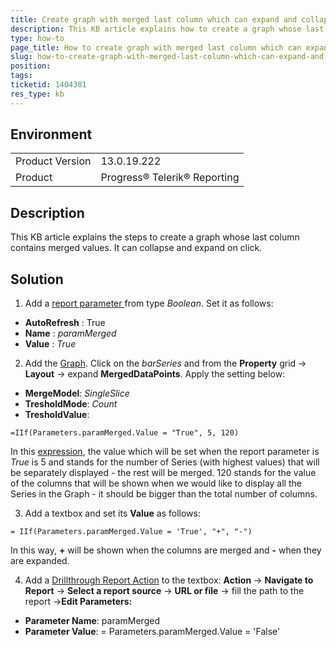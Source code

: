 ```yaml
---
title: Create graph with merged last column which can expand and collapse
description: This KB article explains how to create a graph whose last column contains merged values which can collapse and expand.
type: how-to
page_title: How to create graph with merged last column which can expand and collapse
slug: how-to-create-graph-with-merged-last-column-which-can-expand-and-collapse
position: 
tags: 
ticketid: 1404381
res_type: kb
---
```


## Environment
<table>
    <tbody>
	    <tr>
	    	<td>Product Version</td>
	    	<td>13.0.19.222</td>
	    </tr>
	    <tr>
	    	<td>Product</td>
	    	<td>Progress® Telerik® Reporting</td>
	    </tr>
    </tbody>
</table>


## Description
This KB article explains the steps to create a graph whose last column contains merged values. It can collapse and expand on click. 

## Solution
1. Add a [report parameter ](../designing-reports-parameters)from type _Boolean_. Set it as follows:
 -  **AutoRefresh** : True
 -  **Name** : *paramMerged*
 -  **Value** : *True*

2. Add the [Graph](../graphoverview). Click on the *barSeries* and from the **Property** grid -> **Layout** -> expand **MergedDataPoints**. Apply the setting below:
 - **MergeModel**: *SingleSlice* 
 -  **TresholdMode**: *Count* 
 -  **TresholdValue**:

```
=IIf(Parameters.paramMerged.Value = "True", 5, 120)
```
In this [expression](../report-expressions), the value which will be set when the report parameter is *True* is 5 and stands for the number of Series (with highest values) that will be separately displayed - the rest will be merged. 120 stands for the value of the columns that will be shown when we would like to display all the Series in the Graph - it should be bigger than the total number of columns.

3. Add a textbox and set its **Value** as follows:

```
= IIf(Parameters.paramMerged.Value = 'True', "+", "-")
```

In this way, **+** will be shown when the columns are merged and **-** when they are expanded.

4. Add a [Drillthrough Report Action](../designing-reports-interactivity-drill-through-report-links) to the textbox:  **Action** -> **Navigate to Report** -> **Select a report source** -> **URL or file** -> fill the path to the report ->**Edit Parameters:**
 - **Parameter Name**: paramMerged
 - **Parameter Value**: = Parameters.paramMerged.Value = 'False'

